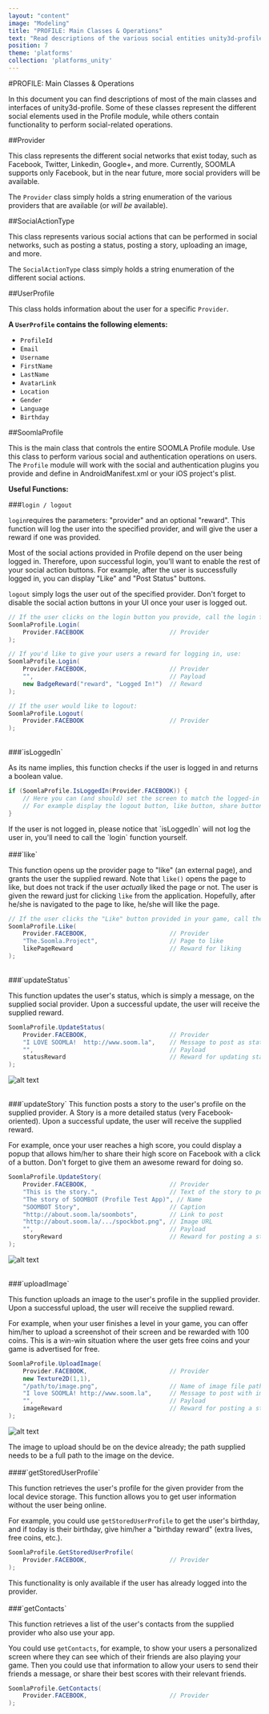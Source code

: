 ```yaml
---
layout: "content"
image: "Modeling"
title: "PROFILE: Main Classes & Operations"
text: "Read descriptions of the various social entities unity3d-profile provides, and see usage examples of operations that can be done to the different entities."
position: 7
theme: 'platforms'
collection: 'platforms_unity'
---
```


#PROFILE: Main Classes & Operations

In this document you can find descriptions of most of the main classes and interfaces of unity3d-profile. Some of these classes represent the different social elements used in the Profile module, while others contain functionality to perform social-related operations.

##Provider

This class represents the different social networks that exist today, such as Facebook, Twitter, Linkedin, Google+, and more. Currently, SOOMLA supports only Facebook, but in the near future, more social providers will be available.

The `Provider` class simply holds a string enumeration of the various providers that are available (or *will be* available).

##SocialActionType

This class represents various social actions that can be performed in social networks, such as posting a status, posting a story, uploading an image, and more.

The `SocialActionType` class simply holds a string enumeration of the different social actions.

##UserProfile

This class holds information about the user for a specific `Provider`.

**A `UserProfile` contains the following elements:**

- `ProfileId`
- `Email`
- `Username`
- `FirstName`
- `LastName`
- `AvatarLink`
- `Location`
- `Gender`
- `Language`
- `Birthday`

##SoomlaProfile

This is the main class that controls the entire SOOMLA Profile module. Use this class to perform various social and authentication operations on users. The `Profile` module will work with the social and authentication plugins you provide and define in AndroidManifest.xml or your iOS project's plist.

**Useful Functions:**

###`login / logout`

`login`requires the parameters: "provider" and an optional "reward". This function will log the user into the specified provider, and will give the user a reward if one was provided.

Most of the social actions provided in Profile depend on the user being logged in. Therefore, upon successful login, you'll want to enable the rest of your social action buttons. For example, after the user is successfully logged in, you can display "Like" and "Post Status" buttons.

`logout` simply logs the user out of the specified provider. Don't forget to disable the social action buttons in your UI once your user is logged out.

``` cs
// If the user clicks on the login button you provide, call the login function:
SoomlaProfile.Login(
	Provider.FACEBOOK                        // Provider
);

// If you'd like to give your users a reward for logging in, use:
SoomlaProfile.Login(
	Provider.FACEBOOK,                       // Provider
	"",                                      // Payload
	new BadgeReward("reward", "Logged In!")  // Reward
);

// If the user would like to logout:
SoomlaProfile.Logout(
	Provider.FACEBOOK                        // Provider
);
```

<br>
###`isLoggedIn`

As its name implies, this function checks if the user is logged in and returns a boolean value.

``` cs
if (SoomlaProfile.IsLoggedIn(Provider.FACEBOOK)) {
    // Here you can (and should) set the screen to match the logged-in state.
    // For example display the logout button, like button, share button, etc.
}
```

<div class="info-box">If the user is not logged in, please notice that `isLoggedIn` will not log the user in, you'll need to call the `login` function yourself. </div>

<br>
###`like`

This function opens up the provider page to "like" (an external page), and grants the user the supplied reward. Note that `like()` opens the page to like, but does not track if the user *actually* liked the page or not. The user is given the reward just for clicking `like` from the application. Hopefully, after he/she is navigated to the page to like, he/she will like the page.

``` cs
// If the user clicks the "Like" button provided in your game, call the like function:
SoomlaProfile.Like(
	Provider.FACEBOOK,                       // Provider  
	"The.Soomla.Project",                    // Page to like
	likePageReward                           // Reward for liking
);
```

<br>
###`updateStatus`

This function updates the user's status, which is simply a message, on the supplied social provider. Upon a successful update, the user will receive the supplied reward.

``` cs
SoomlaProfile.UpdateStatus(
	Provider.FACEBOOK,                       // Provider
	"I LOVE SOOMLA!  http://www.soom.la",    // Message to post as status
	"",                                      // Payload
	statusReward                             // Reward for updating status
);
```

![alt text](/img/profile/socialStatus.png "Update Status")

<br>
###`updateStory`
This function posts a story to the user's profile on the supplied provider. A Story is a more detailed status (very Facebook-oriented). Upon a successful update, the user will receive the supplied reward.

For example, once your user reaches a high score, you could display a popup that allows him/her to share their high score on Facebook with a click of a button. Don't forget to give them an awesome reward for doing so.

``` cs
SoomlaProfile.UpdateStory(
	Provider.FACEBOOK,                       // Provider
	"This is the story.",                    // Text of the story to post
	"The story of SOOMBOT (Profile Test App)", // Name
	"SOOMBOT Story",                         // Caption
	"http://about.soom.la/soombots",         // Link to post
	"http://about.soom.la/.../spockbot.png", // Image URL
	"",                                      // Payload
	storyReward                              // Reward for posting a story
);
```

![alt text](/img/profile/socialStory.png "Post Story")

<br>
###`uploadImage`

This function uploads an image to the user's profile in the supplied provider. Upon a successful upload, the user will receive the supplied reward.

For example, when your user finishes a level in your game, you can offer him/her to upload a screenshot of their screen and be rewarded with 100 coins. This is a win-win situation where the user gets free coins and your game is advertised for free.

``` cs
SoomlaProfile.UploadImage(
	Provider.FACEBOOK,                       // Provider
	new Texture2D(1,1),
	"/path/to/image.png",                    // Name of image file path
	"I love SOOMLA! http://www.soom.la",     // Message to post with image
	"",                                      // Payload
	imageReward                              // Reward for posting a story
);
```

![alt text](/img/profile/socialUpload.png "Upload Image")

<div class="info-box">The image to upload should be on the device already; the path supplied needs to be a full path to the image on the device.</div>

<br>
####`getStoredUserProfile`

This function retrieves the user's profile for the given provider from the local device storage. This function allows you to get user information without the user being online.

For example, you could use `getStoredUserProfile` to get the user's birthday, and if today is their birthday, give him/her a "birthday reward" (extra lives,  free coins, etc.).

``` cs
SoomlaProfile.GetStoredUserProfile(
	Provider.FACEBOOK,                       // Provider
);
```

<div class="info-box">This functionality is only available if the user has already logged into the provider.</div>

<br>
###`getContacts`

This function retrieves a list of the user's contacts from the supplied provider who also use your app.

You could use `getContacts`, for example, to show your users a personalized screen where they can see which of their friends are also playing your game. Then you could use that information to allow your users to send their friends a message, or share their best scores with their relevant friends.

``` cs
SoomlaProfile.GetContacts(
	Provider.FACEBOOK,                       // Provider
);
```
